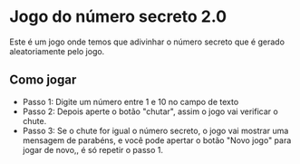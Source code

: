 # Jogo do número secreto 2.0

Este é um jogo onde temos que adivinhar o número secreto que é gerado aleatoriamente pelo jogo.

## Como jogar

- Passo 1: Digite um número entre 1 e 10 no campo de texto
- Passo 2: Depois aperte o botão "chutar", assim o jogo vai verificar o chute.
- Passo 3: Se o chute for igual o número secreto, o jogo vai mostrar uma mensagem de parabéns, e você pode apertar o botão "Novo jogo" para jogar de novo,, é só repetir o passo 1.
